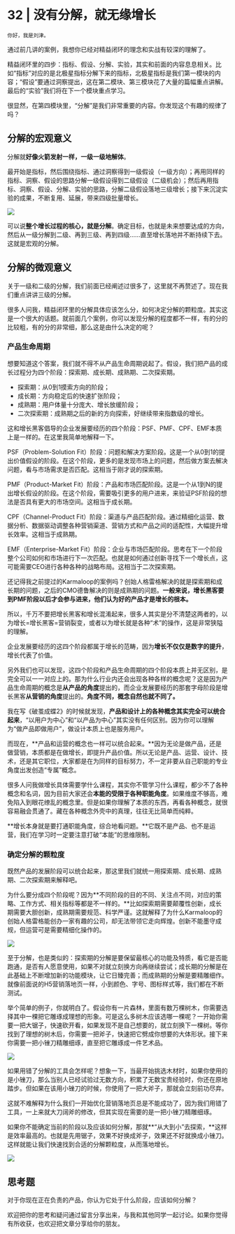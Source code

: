 # 32 | 没有分解，就无缘增长

    你好，我是刘津。

通过前几讲的案例，我想你已经对精益闭环的理念和实战有较深的理解了。

精益闭环里的四步：指标、假设、分解、实验，其实和前面的内容息息相关。比如“指标”对应的是北极星指标分解下来的指标，北极星指标是我们第一模块的内容；“假设”要通过洞察提出，这在第二模块、第三模块花了大量的篇幅重点讲解。最后的“实验”我们将在下一个模块重点学习。

很显然，在第四模块里，“分解”是我们非常重要的内容。你发现这个有趣的规律了吗？

## 分解的宏观意义

分解就**好像火箭发射一样，一级一级地解体**。

最开始是指标，然后围绕指标、通过洞察得到一级假设（一级方向）；再用同样的指标、洞察、假设的思路分解一级假设得到二级假设（二级机会）；然后再用指标、洞察、假设、分解、实验的思路，分解二级假设落地三级增长；接下来沉淀实验的成果，不断复用、延展，带来四级批量增长。

![](https://static001.geekbang.org/resource/image/96/a9/9677beafad7c7e6a4672caa9cff0aca9.png)

可以说**整个增长过程的核心，就是分解**。确定目标，也就是未来想要达成的方向，然后从一级分解到二级、再到三级、再到四级……直至增长落地并不断持续下去。这就是宏观的分解。

## 分解的微观意义

关于一级和二级的分解，我们前面已经阐述过很多了，这里就不再赘述了。现在我们重点讲讲三级的分解。

很多人问我，精益闭环里的分解具体应该怎么分，如何决定分解的颗粒度。其实这是一个很大的话题。就前面几个案例，你可以发现分解的程度都不一样，有的分的比较粗，有的分的非常细，那么这是由什么决定的呢？

### 产品生命周期

想要知道这个答案，我们就不得不从产品生命周期说起了。假设，我们把产品的成长过程分为四个阶段：探索期、成长期、成熟期、二次探索期。

*   探索期：从0到1摸索方向的阶段；
*   成长期：方向稳定后的快速扩张阶段；
*   成熟期：用户体量十分庞大、增长放缓阶段；
*   二次探索期：成熟期之后的新的方向探索，好继续带来指数级的增长。

这和增长黑客倡导的企业发展要经历的四个阶段：PSF、PMF、CPF、EMF本质上是一样的。在这里我简单地解释一下。

PSF（Problem-Solution Fit）阶段：问题和解决方案阶段。这是一个从0到1的提出价值假设的阶段。在这个阶段，更多的是发现市场上的问题，然后做方案去解决问题，看与市场需求是否匹配。这相当于刚才说的探索期。

PMF（Product-Market Fit）阶段：产品和市场匹配阶段。这是一个从1到N的提出增长假设的阶段。在这个阶段，需要吸引更多的用户进来，来验证PSF阶段的想法是否具有更大的市场空间。这相当于成长期。

CPF（Channel-Product Fit）阶段：渠道与产品匹配阶段。通过精细化运营、数据分析、数据驱动调整各种营销渠道、营销方式和产品之间的适配性，大幅提升增长效率。这相当于成熟期。

EMF（Enterprise-Market Fit）阶段：企业与市场匹配阶段。思考在下一个阶段整个公司如何和市场进行下一次匹配。也就是如何通过创新寻找下一个增长点，这可能需要CEO进行各种各种的战略布局。这相当于二次探索期。

还记得我之前提过的Karmaloop的案例吗？创始人格雷格解决的就是探索期和成长期的问题，之后的CMO德鲁解决的则是成熟期的问题。**一般来说，增长黑客要到PMF阶段以后才会参与进来，他们认为好的产品才是增长的根本。**

所以，千万不要把增长黑客和增长混淆起来，很多人其实是分不清楚这两者的，以为增长=增长黑客=营销裂变，或者以为增长就是各种“术”的操作，这是非常狭隘的理解。

企业发展要经历的这四个阶段都属于增长的范畴，因为**增长不仅仅是数字的提升**，增长代表了价值。

另外我们也可以发现，这四个阶段和产品生命周期的四个阶段本质上并无区别，是完全可以一一对应上的。那为什么行业内还会出现各种各样的概念呢？这是因为产品生命周期的概念是**从产品的角度**提出的，而企业发展要经历的那套字母阶段是增长黑客**从营销的角度**提出的。**角度不同，概念自然也就不同了。**

我在写《破茧成蝶2》的时候就发现，**产品和设计上的各种概念其实完全可以统合起来**，“以用户为中心”和“以产品为中心”其实没有任何区别。因为你可以理解为“做产品即做用户”，做设计本质上也是服务用户。

而现在，**产品和运营的概念也一样可以统合起来。**因为无论是做产品，还是做营销，本质都是在做增长，即提升产品价值。所以无论是产品、运营、设计、技术，还是其它职位，大家都是在为同样的目标努力，不一定非要从自己职能的专业角度出发创造“专属”概念。

很多人问我做增长具体需要学什么课程，其实你不管学习什么课程，都少不了各种概念和名词，因为目前大家还会**本能的受限于各种职能角度**。如果维度不够高，难免陷入到眼花缭乱的概念里。但是如果你理解了本质的东西，再看各种概念，就很容易融会贯通了。藏在各种概念外壳中的真理，往往无比简单而纯粹。

**增长本身就是要打通职能角度，综合地看问题。**它既不是产品、也不是运营，我们在学习时一定要注意打破“本能”的思维限制。

### 确定分解的颗粒度

既然产品的发展阶段可以统合起来，那这里我们就统一用探索期、成长期、成熟期、二次探索期来解释吧。

为什么要分成四个阶段呢？因为**不同阶段的目的不同、关注点不同，对应的策略、工作方式、相关指标等都是不一样的。**比如探索期需要颠覆性创新，成长期需要大胆创新，成熟期需要规范、科学严谨。这就解释了为什么Karmaloop的创始人格雷格能创办一家有趣的公司，却无法带领它走向辉煌。创新不能墨守成规，但运营可是需要精细化操作的。

![](https://static001.geekbang.org/resource/image/04/30/043c4979e729bfda3c74bbd07cec6b30.png)

至于分解，也是类似的：探索期的分解是要保留最核心的功能及特质，看它是否能跑通，是否有人愿意使用，如果不对就立刻换方向再继续尝试；成长期的分解是在此基础上不断增加新的功能模块，让它日臻完善；而成熟期的分解是要精雕细作。就像前面说的H5营销落地页一样，小到颜色、字号、图标样式等，我们都在不断测试。

举个简单的例子，你就明白了。假设你有一片森林，里面有数万棵树木，你需要选择其中一棵把它雕琢成理想的形象。可是这么多树木应该选哪一棵呢？一开始你需要一把大锯子，快速砍开看，如果发现不是自己想要的，就立刻换下一棵树。等你找到了理想的树木后，你需要一把斧子，快速把它劈成你想要的大体形状。接下来你需要一把小锉刀精雕细琢，直至把它雕琢成一件艺术品。

![](https://static001.geekbang.org/resource/image/d6/a7/d6b7267da99c6491382b214f2b77cda7.png)

如果用错了分解的工具会怎样呢？想象一下，当最开始挑选木材时，如果你使用的是小锉刀，那么当别人已经试验过无数方向，积累了无数宝贵经验时，你还在原地踏步。但如果在该用小锉刀的时候，你使用了一把大斧子，那就会立刻前功尽弃。

这就不难解释为什么我们一开始优化营销落地页总是不能成功了，因为我们用错了工具，一上来就大刀阔斧的修改，但其实现在需要的是一把小锉刀精雕细琢。

如果你不能确定当前的阶段以及应该如何分解，那就**“从大到小”去探索，**这样是效率最高的。也就是先用锯子，效果不好换成斧子，效果还不好就换成小锉刀。这样就能让我们快速找到合适的分解颗粒度，从而落地增长。

![](https://static001.geekbang.org/resource/image/92/59/92abdcc38ced1818e502e060962c1959.png)

## 思考题

对于你现在正在负责的产品，你认为它处于什么阶段，应该如何分解？

欢迎把你的思考和疑问通过留言分享出来，与我和其他同学一起讨论。如果你觉得有所收获，也欢迎把文章分享给你的朋友。
    